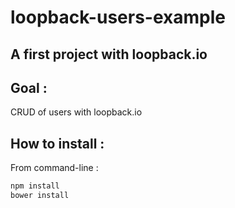 # loopback-users-example

## A first project with loopback.io

## Goal :

CRUD of users with loopback.io


## How to install :

From command-line :

```bash
npm install
bower install
```
